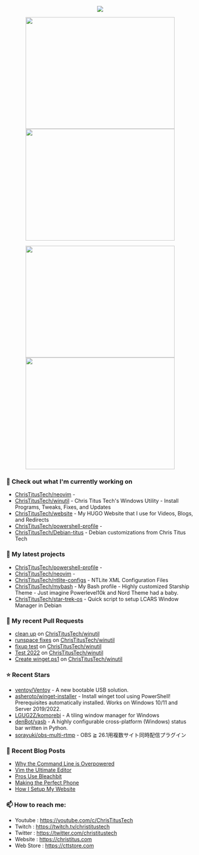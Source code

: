 <p align="center"><a href="https://github.com/anuraghazra/github-readme-stats">
  <img align="center" src="https://github-readme-stats.vercel.app/api?username=ChrisTitusTech&show_icons=true&theme=tokyonight" />
</a></p>

<p align="center"><a href="https://wakatime.com/@christitustech">
  <img align="center" width="400" height="300" src="https://wakatime.com/share/@christitustech/4c17a227-eb23-48c5-a2f1-492e5538842c.svg" />
</a>
<a href="https://wakatime.com/@christitustech">
  <img align="center" width="400" height="300" src="https://wakatime.com/share/@christitustech/57160975-2111-472e-bc92-f390b42053b3.svg" />
</a></p>

<p align="center"><a href="https://wakatime.com/@christitustech">
  <img align="center" width="400" height="300" src="https://wakatime.com/share/@christitustech/b7d6c245-11dd-4802-a2dd-8ff0fd915324.svg" />
</a>
<a href="https://wakatime.com/@christitustech">
  <img align="center" width="400" height="300" src="https://wakatime.com/share/@christitustech/29475f0b-8d50-47b4-aaf5-f96bdcab9d0d.svg" />
</a></p>

### 👷 Check out what I'm currently working on

- [ChrisTitusTech/neovim](https://github.com/ChrisTitusTech/neovim) - 
- [ChrisTitusTech/winutil](https://github.com/ChrisTitusTech/winutil) - Chris Titus Tech&#39;s Windows Utility - Install Programs, Tweaks, Fixes, and Updates
- [ChrisTitusTech/website](https://github.com/ChrisTitusTech/website) - My HUGO Website that I use for Videos, Blogs, and Redirects
- [ChrisTitusTech/powershell-profile](https://github.com/ChrisTitusTech/powershell-profile) - 
- [ChrisTitusTech/Debian-titus](https://github.com/ChrisTitusTech/Debian-titus) - Debian customizations from Chris Titus Tech
### 🌱 My latest projects

- [ChrisTitusTech/powershell-profile](https://github.com/ChrisTitusTech/powershell-profile) - 
- [ChrisTitusTech/neovim](https://github.com/ChrisTitusTech/neovim) - 
- [ChrisTitusTech/ntlite-configs](https://github.com/ChrisTitusTech/ntlite-configs) - NTLite XML Configuration Files
- [ChrisTitusTech/mybash](https://github.com/ChrisTitusTech/mybash) - My Bash profile - Highly customized Starship Theme - Just imagine Powerlevel10k and Nord Theme had a baby.
- [ChrisTitusTech/star-trek-os](https://github.com/ChrisTitusTech/star-trek-os) - Quick script to setup LCARS Window Manager in Debian
### 🔨 My recent Pull Requests

- [clean up](https://github.com/ChrisTitusTech/winutil/pull/290) on [ChrisTitusTech/winutil](https://github.com/ChrisTitusTech/winutil)
- [runspace fixes](https://github.com/ChrisTitusTech/winutil/pull/288) on [ChrisTitusTech/winutil](https://github.com/ChrisTitusTech/winutil)
- [fixup test](https://github.com/ChrisTitusTech/winutil/pull/284) on [ChrisTitusTech/winutil](https://github.com/ChrisTitusTech/winutil)
- [Test 2022](https://github.com/ChrisTitusTech/winutil/pull/282) on [ChrisTitusTech/winutil](https://github.com/ChrisTitusTech/winutil)
- [Create winget.ps1](https://github.com/ChrisTitusTech/winutil/pull/281) on [ChrisTitusTech/winutil](https://github.com/ChrisTitusTech/winutil)
### ⭐ Recent Stars

- [ventoy/Ventoy](https://github.com/ventoy/Ventoy) - A new bootable USB solution.
- [asheroto/winget-installer](https://github.com/asheroto/winget-installer) - Install winget tool using PowerShell! Prerequisites automatically installed. Works on Windows 10/11 and Server 2019/2022.
- [LGUG2Z/komorebi](https://github.com/LGUG2Z/komorebi) - A tiling window manager for Windows
- [denBot/yasb](https://github.com/denBot/yasb) - A highly configurable cross-platform (Windows) status bar written in Python.
- [sorayuki/obs-multi-rtmp](https://github.com/sorayuki/obs-multi-rtmp) - OBS ≧ 26.1用複数サイト同時配信プラグイン
### 📰 Recent Blog Posts

- [Why the Command Line is Overpowered](https://christitus.com/why-the-cli-is-op/)
- [Vim the Ultimate Editor](https://christitus.com/vim-the-ultimate-editor/)
- [Pros Use Bleachbit](https://christitus.com/pros-use-bleachbit/)
- [Making the Perfect Phone](https://christitus.com/making-the-perfect-phone/)
- [How I Setup My Website](https://christitus.com/how-i-setup-my-website/)
### 📫 How to reach me:
  - Youtube   : <https://youtube.com/c/ChrisTitusTech>
  - Twitch    : <https://twitch.tv/christitustech>
  - Twitter   : <https://twitter.com/christitustech>
  - Website   : <https://christitus.com>
  - Web Store : <https://cttstore.com>

